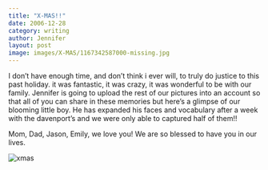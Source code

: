 ```yaml
---
title: "X-MAS!!"
date: 2006-12-28
category: writing
author: Jennifer
layout: post
image: images/X-MAS/1167342587000-missing.jpg
---
```


I don&#8217;t have enough time, and don&#8217;t think i ever will, to truly do justice to this past holiday. it was fantastic, it was crazy, it was wonderful to be with our family. Jennifer is going to upload the rest of our pictures into an account so that all of you can share in these memories but here&#8217;s a glimpse of our blooming little boy. He has expanded his faces and vocabulary after a week with the davenport&#8217;s and we were only able to captured half of them!!

Mom, Dad, Jason, Emily, we love you! We are so blessed to have you in our lives.

![xmas](/te2006/assets/images/X-MAS/1167342587000-missing.jpg)

